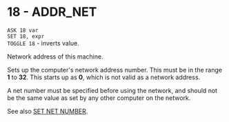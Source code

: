 # 18 - ADDR_NET

`ASK 18 var`  
`SET 18, expr`  
`TOGGLE 18` - inverts value.

Network address of this machine.

Sets up the computer's network address number. This must be in the range **1** to **32**. This starts up as **0**, which is not valid as a network address.

A net number must be specified before using the network, and should not be the same value as set by any other computer on the network.

See also [SET NET NUMBER](../is-basic/man_mo-net-number.md).


